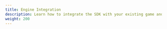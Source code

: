 ```yaml
---
title: Engine Integration
description: Learn how to integrate the SDK with your existing game and start to play audio.
weight: 200
---
```

